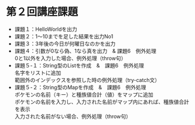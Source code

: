 # 第２回講座課題
* 課題１：HelloWorldを出力
* 課題２：1～10までを足した結果を出力No1
* 課題３：3年後の今日が何曜日なのかを出力
* 課題４：引数が0なら偽、1なら真を出力　& 課題6　例外処理
<br>0と1以外を入力した場合、例外処理（throw句）
* 課題５-１：String型のListを作成　&　課題6　例外処理
<br>名字をリストに追加
<br>範囲外のインデックスを参照した時の例外処理（try-catch文）
* 課題５-２：String型のMapを作成　&　課題6　例外処理
<br>ポケモンの名前（キー）と種族値合計（値）をマップに追加
<br>ポケモンの名前を入力し、入力された名前がマップ内にあれば、種族値合計を表示
<br>入力された名前がない場合、例外処理（throw句）
